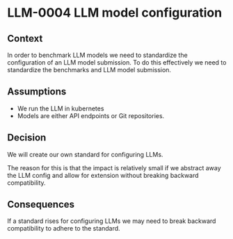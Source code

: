 # LLM-0004 LLM model configuration

## Context

In order to benchmark LLM models we need to standardize the configuration of an LLM model submission. To do this
effectively we need to standardize the benchmarks and LLM model submission.

## Assumptions

- We run the LLM in kubernetes
- Models are either API endpoints or Git repositories.

## Decision

We will create our own standard for configuring LLMs.

The reason for this is that the impact is relatively small if we abstract away the LLM config and allow for extension without
breaking backward compatibility.

## Consequences

If a standard rises for configuring LLMs we may need to break backward compatibility to adhere to the standard.
